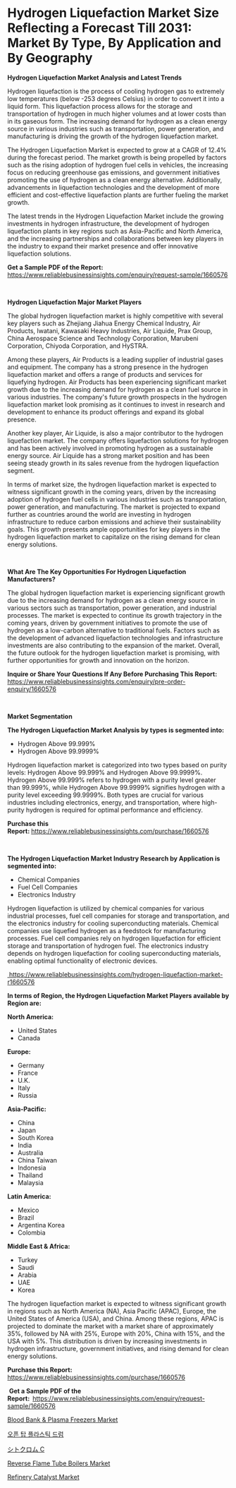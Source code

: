 <p><h1>Hydrogen Liquefaction Market Size Reflecting a Forecast Till 2031: Market By Type, By Application and By Geography</h1></p><p><strong>Hydrogen Liquefaction Market Analysis and Latest Trends</strong></p>
<p><p>Hydrogen liquefaction is the process of cooling hydrogen gas to extremely low temperatures (below -253 degrees Celsius) in order to convert it into a liquid form. This liquefaction process allows for the storage and transportation of hydrogen in much higher volumes and at lower costs than in its gaseous form. The increasing demand for hydrogen as a clean energy source in various industries such as transportation, power generation, and manufacturing is driving the growth of the hydrogen liquefaction market.</p><p>The Hydrogen Liquefaction Market is expected to grow at a CAGR of 12.4% during the forecast period. The market growth is being propelled by factors such as the rising adoption of hydrogen fuel cells in vehicles, the increasing focus on reducing greenhouse gas emissions, and government initiatives promoting the use of hydrogen as a clean energy alternative. Additionally, advancements in liquefaction technologies and the development of more efficient and cost-effective liquefaction plants are further fueling the market growth.</p><p>The latest trends in the Hydrogen Liquefaction Market include the growing investments in hydrogen infrastructure, the development of hydrogen liquefaction plants in key regions such as Asia-Pacific and North America, and the increasing partnerships and collaborations between key players in the industry to expand their market presence and offer innovative liquefaction solutions.</p></p>
<p><strong>Get a Sample PDF of the Report:&nbsp;</strong> <a href="https://www.reliablebusinessinsights.com/enquiry/request-sample/1660576">https://www.reliablebusinessinsights.com/enquiry/request-sample/1660576</a></p>
<p>&nbsp;</p>
<p><strong>Hydrogen Liquefaction Major Market Players</strong></p>
<p><p>The global hydrogen liquefaction market is highly competitive with several key players such as Zhejiang Jiahua Energy Chemical Industry, Air Products, Iwatani, Kawasaki Heavy Industries, Air Liquide, Prax Group, China Aerospace Science and Technology Corporation, Marubeni Corporation, Chiyoda Corporation, and HySTRA.</p><p>Among these players, Air Products is a leading supplier of industrial gases and equipment. The company has a strong presence in the hydrogen liquefaction market and offers a range of products and services for liquefying hydrogen. Air Products has been experiencing significant market growth due to the increasing demand for hydrogen as a clean fuel source in various industries. The company's future growth prospects in the hydrogen liquefaction market look promising as it continues to invest in research and development to enhance its product offerings and expand its global presence.</p><p>Another key player, Air Liquide, is also a major contributor to the hydrogen liquefaction market. The company offers liquefaction solutions for hydrogen and has been actively involved in promoting hydrogen as a sustainable energy source. Air Liquide has a strong market position and has been seeing steady growth in its sales revenue from the hydrogen liquefaction segment.</p><p>In terms of market size, the hydrogen liquefaction market is expected to witness significant growth in the coming years, driven by the increasing adoption of hydrogen fuel cells in various industries such as transportation, power generation, and manufacturing. The market is projected to expand further as countries around the world are investing in hydrogen infrastructure to reduce carbon emissions and achieve their sustainability goals. This growth presents ample opportunities for key players in the hydrogen liquefaction market to capitalize on the rising demand for clean energy solutions.</p></p>
<p>&nbsp;</p>
<p><strong>What Are The Key Opportunities For Hydrogen Liquefaction Manufacturers?</strong></p>
<p><p>The global hydrogen liquefaction market is experiencing significant growth due to the increasing demand for hydrogen as a clean energy source in various sectors such as transportation, power generation, and industrial processes. The market is expected to continue its growth trajectory in the coming years, driven by government initiatives to promote the use of hydrogen as a low-carbon alternative to traditional fuels. Factors such as the development of advanced liquefaction technologies and infrastructure investments are also contributing to the expansion of the market. Overall, the future outlook for the hydrogen liquefaction market is promising, with further opportunities for growth and innovation on the horizon.</p></p>
<p><strong>Inquire or Share Your Questions If Any Before Purchasing This Report:</strong> <a href="https://www.reliablebusinessinsights.com/enquiry/pre-order-enquiry/1660576">https://www.reliablebusinessinsights.com/enquiry/pre-order-enquiry/1660576</a></p>
<p>&nbsp;</p>
<p><strong>Market Segmentation</strong></p>
<p><strong>The Hydrogen Liquefaction Market Analysis by types is segmented into:</strong></p>
<p><ul><li>Hydrogen Above 99.999%</li><li>Hydrogen Above 99.9999%</li></ul></p>
<p><p>Hydrogen liquefaction market is categorized into two types based on purity levels: Hydrogen Above 99.999% and Hydrogen Above 99.9999%. Hydrogen Above 99.999% refers to hydrogen with a purity level greater than 99.999%, while Hydrogen Above 99.9999% signifies hydrogen with a purity level exceeding 99.9999%. Both types are crucial for various industries including electronics, energy, and transportation, where high-purity hydrogen is required for optimal performance and efficiency.</p></p>
<p><strong>Purchase this Report:&nbsp;</strong><a href="https://www.reliablebusinessinsights.com/purchase/1660576">https://www.reliablebusinessinsights.com/purchase/1660576</a></p>
<p>&nbsp;</p>
<p><strong>The Hydrogen Liquefaction Market Industry Research by Application is segmented into:</strong></p>
<p><ul><li>Chemical Companies</li><li>Fuel Cell Companies</li><li>Electronics Industry</li></ul></p>
<p><p>Hydrogen liquefaction is utilized by chemical companies for various industrial processes, fuel cell companies for storage and transportation, and the electronics industry for cooling superconducting materials. Chemical companies use liquefied hydrogen as a feedstock for manufacturing processes. Fuel cell companies rely on hydrogen liquefaction for efficient storage and transportation of hydrogen fuel. The electronics industry depends on hydrogen liquefaction for cooling superconducting materials, enabling optimal functionality of electronic devices.</p></p>
<p><a href="https://www.reliablebusinessinsights.com/hydrogen-liquefaction-market-r1660576">&nbsp;https://www.reliablebusinessinsights.com/hydrogen-liquefaction-market-r1660576</a></p>
<p><strong>In terms of Region, the Hydrogen Liquefaction Market Players available by Region are:</strong></p>
<p>
    <p> <strong> North America: </strong>
        <ul>
            <li>United States</li>
            <li>Canada</li>
        </ul>
        </p> 
    <p> <strong> Europe: </strong>
        <ul>
            <li>Germany</li>
            <li>France</li>
            <li>U.K.</li>
            <li>Italy</li>
            <li>Russia</li>
        </ul>
        </p> 
    <p> <strong> Asia-Pacific: </strong>
        <ul>
            <li>China</li>
            <li>Japan</li>
            <li>South Korea</li>
            <li>India</li>
            <li>Australia</li>
            <li>China Taiwan</li>
            <li>Indonesia</li>
            <li>Thailand</li>
            <li>Malaysia</li>
        </ul>
        </p> 
    <p> <strong> Latin America: </strong>
        <ul>
            <li>Mexico</li>
            <li>Brazil</li>
            <li>Argentina Korea</li>
            <li>Colombia</li>
        </ul>
        </p> 
    <p> <strong> Middle East & Africa: </strong>
        <ul>
            <li>Turkey</li>
            <li>Saudi</li>
            <li>Arabia</li>
            <li>UAE</li>
            <li>Korea</li>
        </ul>
    </p>
    </p>
<p><p>The hydrogen liquefaction market is expected to witness significant growth in regions such as North America (NA), Asia Pacific (APAC), Europe, the United States of America (USA), and China. Among these regions, APAC is projected to dominate the market with a market share of approximately 35%, followed by NA with 25%, Europe with 20%, China with 15%, and the USA with 5%. This distribution is driven by increasing investments in hydrogen infrastructure, government initiatives, and rising demand for clean energy solutions.</p></p>
<p><strong>Purchase this Report: </strong><a href="https://www.reliablebusinessinsights.com/purchase/1660576">https://www.reliablebusinessinsights.com/purchase/1660576</a></p>
<p>&nbsp;<strong>Get a Sample PDF of the Report:&nbsp;&nbsp;</strong><a href="https://www.reliablebusinessinsights.com/enquiry/request-sample/1660576">https://www.reliablebusinessinsights.com/enquiry/request-sample/1660576</a></p>
<p><strong></strong></p>
<p><p><a href="https://github.com/JeanneSawayn2023/Market-Research-Report-List-1/blob/main/blood-bank-plasma-freezers-market.md">Blood Bank & Plasma Freezers Market</a></p><p><a href="https://medium.com/@brisamorar2023/%EC%97%B4%EB%A6%B0-%EC%83%81%EB%8B%A8-%ED%94%8C%EB%9D%BC%EC%8A%A4%ED%8B%B1-%EB%93%9C%EB%9F%BC-%EC%8B%9C%EC%9E%A5-%EC%8B%9C%EC%9E%A5-%EC%A0%90%EC%9C%A0%EC%9C%A8-%EC%8B%9C%EC%9E%A5-%EB%8F%99%ED%96%A5-%EB%B0%8F-%EB%AF%B8%EB%9E%98-%EC%84%B1%EC%9E%A5-%ED%83%90%EC%83%89-0ed52133ccef">오픈 탑 플라스틱 드럼</a></p><p><a href="https://medium.com/@pollynsatcherayted345/%E3%82%B7%E3%83%88%E3%82%AF%E3%83%AD%E3%83%BC%E3%83%A0c%E3%81%AE%E5%B8%82%E5%A0%B4%E3%82%B7%E3%82%A7%E3%82%A2%E3%81%AE%E9%80%B2%E5%8C%96%E3%81%A8%E5%B8%82%E5%A0%B4%E6%88%90%E9%95%B7%E3%83%88%E3%83%AC%E3%83%B3%E3%83%89-2024%E5%B9%B4%E3%81%8B%E3%82%892031%E5%B9%B4%E3%81%BE%E3%81%A7-739dacbb6b22">シトクロム C</a></p><p><a href="https://github.com/Whitneyboyettebo9kiw7yr13/Market-Research-Report-List-3/blob/main/reverse-flame-tube-boilers-market.md">Reverse Flame Tube Boilers Market</a></p><p><a href="https://www.linkedin.com/pulse/refinery-catalyst-market-size-segmentation-trends-growth-vsu3c">Refinery Catalyst Market</a></p></p>